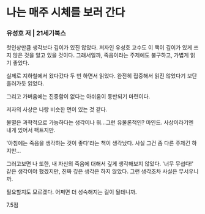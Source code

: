 # 나는 매주 시체를 보러 간다

### 유성호 저 | 21세기북스 

첫인상만큼 생각보다 깊이가 있진 않았다. 저자인 유성호 교수도 이 책이 깊이가 있게 쓰지 않은 것을 알고 있을 것이다. 그래서일까, 죽음이라는 주제에도 불구하고, 가볍게 읽기 좋았다. 

실제로 지하철에서 왔다갔다 두 번 하면서 읽었다. 완전히 집중해서 읽진 않았다기 보단 흘러가듯 읽었다.

그리고 가벼움에는 진중함이 없다는 아쉬움이 동반되기 마련이다.

저자의 사상은 나랑 비슷한 면이 있는 것 같다. 

불멸은 과학적으로 가능하다는 생각이나 뭐...그런 유물론적인? 마인드. 사상이라기엔 내게 있어서 팩트지만.

'아침에는 죽음을 생각하는 것이 좋다'라는 책이 생각났다. 사실 그건 좀 다른 주제긴 하지만...

그러고보면 나 또한, 내 자신의 죽음에 대해서 깊게 생각해보지 않았다. '너무 무섭다!' 같은 생각이야 했겠지만, 진짜 깊은 생각은 하지 않았다. 그런 생각조차 사실은 무서우니까.

필요할지도 모르겠다. 어쩌면 더 성숙해지는 길이 될테니까.

7.5점